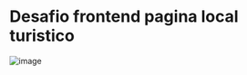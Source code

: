 # Desafio frontend pagina local turistico

![image](https://github.com/user-attachments/assets/3cb661a2-1b94-42a8-89cc-e302a739672c)
